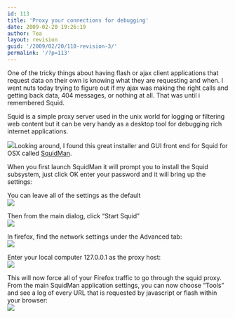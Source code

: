 ```yaml
---
id: 113
title: 'Proxy your connections for debugging'
date: 2009-02-20 19:26:19
author: Tea
layout: revision
guid: '/2009/02/20/110-revision-3/'
permalink: '/?p=113'
---
```


One of the tricky things about having flash or ajax client applications that request data on their own is knowing what they are requesting and when. I went nuts today trying to figure out if my ajax was making the right calls and getting back data, 404 messages, or nothing at all. That was until i remembered Squid.

Squid is a simple proxy server used in the unix world for logging or filtering web content but it can be very handy as a desktop tool for debugging rich internet applications.

![](/img/entries/squidman_appicon.gif)Looking around, I found this great installer and GUI front end for Squid for OSX called [SquidMan](http://homepage.mac.com/adg/SquidMan/).

When you first launch SquidMan it will prompt you to install the Squid subsystem, just click OK enter your password and it will bring up the settings:

You can leave all of the settings as the default  
![](/img/entries/squidman_settings.png)

Then from the main dialog, click “Start Squid”  
![](/img/entries/squidman_main.png)

In firefox, find the network settings under the Advanced tab:  
![](/img/entries/squidman_firefox_settings.png)

Enter your local computer 127.0.0.1 as the proxy host:  
![](/img/entries/suidman_firefox_settings2.png)

This will now force all of your Firefox traffic to go through the squid proxy. From the main SquidMan application settings, you can now choose “Tools” and see a log of every URL that is requested by javascript or flash within your browser:  
![](/img/entries/suidman_log.png)